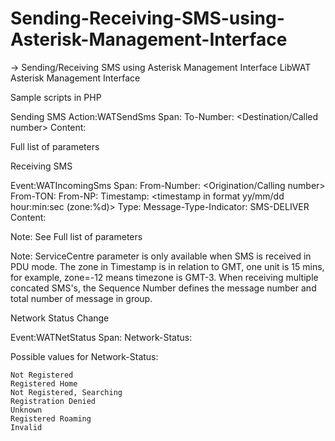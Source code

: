 # Sending-Receiving-SMS-using-Asterisk-Management-Interface
-> Sending/Receiving SMS using Asterisk Management Interface
LibWAT Asterisk Management Interface

Sample scripts in PHP

 
Sending SMS
Action:WATSendSms
Span: <span number>
To-Number: <Destination/Called number>
Content: <message>


Full list of parameters
 
Receiving SMS

Event:WATIncomingSms
Span: <span number>
From-Number: <Origination/Calling number>
From-TON:<type of number>
From-NP:<numbering plan>
Timestamp: <timestamp in format yy/mm/dd hour:min:sec (zone:%d)>
Type: <PDU or TXT>
Message-Type-Indicator: SMS-DELIVER
Content: <message>


Note: See Full list of parameters

Note:
ServiceCentre parameter is only available when SMS is received in PDU mode.
The zone in Timestamp is in relation to GMT, one unit is 15 mins, for example, zone=-12 means timezone is GMT-3.
When receiving multiple concated SMS's, the Sequence Number defines the message number and total number of message in group.

Network Status Change  

Event:WATNetStatus
Span: <span number>
Network-Status: <new status> 


Possible values for Network-Status:

    Not Registered
    Registered Home
    Not Registered, Searching
    Registration Denied
    Unknown
    Registered Roaming
    Invalid


